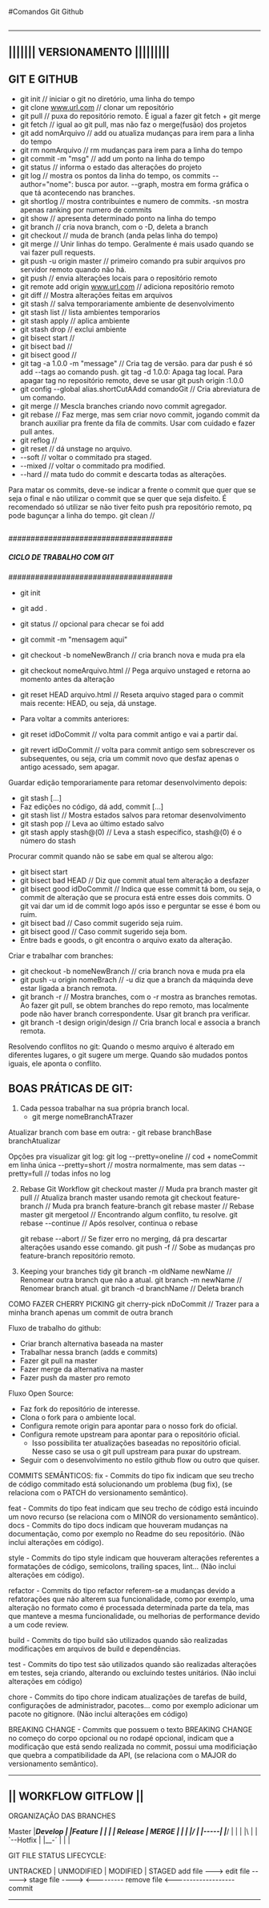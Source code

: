 #Comandos Git Github

##
--------------------------------
|||||||  VERSIONAMENTO |||||||||
--------------------------------

## GIT E GITHUB

- git init			// iniciar o git no diretório, uma linha do tempo
- git clone www.url.com	// clonar um repositório
- git pull			// puxa do repositório remoto. É igual a fazer git fetch + git merge
- git fetch			// igual ao git pull, mas não faz o merge(fusão) dos projetos
- git add nomArquivo	// add ou atualiza mudanças para irem para a linha do tempo
- git rm nomArquivo	// rm mudanças para irem para a linha do tempo
- git commit -m "msg"	// add um ponto na linha do tempo
- git status			// informa o estado das alterações do projeto
- git log				// mostra os pontos da linha do tempo, os commits --author="nome": busca por autor. --graph, mostra em forma gráfica o que tá acontecendo nas branches.
- git shortlog		// mostra contribuintes e numero de commits. -sn mostra apenas ranking por numero de commits
- git show			// apresenta determinado ponto na linha do tempo
- git branch			// cria nova branch, com o -D, deleta a branch
- git checkout		// muda de branch (anda pelas linha do tempo)
- git merge			// Unir linhas do tempo. Geralmente é mais usado quando se vai fazer pull requests.
- git push -u origin master	// primeiro comando pra subir arquivos pro servidor remoto quando não há.
- git push			// envia alterações locais para o repositório remoto
- git remote add origin www.url.com	// adiciona repositório remoto
- git diff			// Mostra alterações feitas em arquivos
- git stash			// salva temporariamente ambiente de desenvolvimento
- git stash list		// lista ambientes temporarios
- git stash apply		// aplica ambiente
- git stash drop		// exclui ambiente
- git bisect start	// 
- git bisect bad		// 
- git bisect good		// 
- git tag -a 1.0.0 -m "message"	// Cria tag de versão. para dar push é só add --tags ao comando push. git tag -d 1.0.0: Apaga tag local. Para apagar tag no repositório remoto, deve se usar git push origin :1.0.0
- git config --global alias.shortCutAAdd comandoGit	// Cria abreviatura de um comando.
- git merge		// Mescla branches criando novo commit agregador.
- git rebase		// Faz merge, mas sem criar novo commit, jogando commit da branch auxiliar pra frente da fila de commits. Usar com cuidado e fazer pull antes.
- git reflog		// 
- git reset		// dá unstage no arquivo.
-	--soft	// voltar o commitado pra staged.
-	--mixed	// voltar o commitado pra modified.
-	--hard	// mata tudo do commit e descarta todas as alterações.
	
  Para matar os commits, deve-se indicar a frente o commit que quer que se seja o final e não utilizar o commit que se quer que seja disfeito.
	É recomendado só utilizar se não tiver feito push pra repositório remoto, pq pode bagunçar a linha do tempo.
git clean		// 

## 
#####################################
##### CICLO DE TRABALHO COM GIT #####
#####################################

- git init

-  git add .
-  git status	// opcional para checar se foi add
-  git commit -m "mensagem aqui"

- git checkout -b nomeNewBranch	// cria branch nova e muda pra ela
- git checkout nomeArquivo.html	// Pega arquivo unstaged e retorna ao momento antes da alteração
- git reset HEAD arquivo.html		// Reseta arquivo staged para o commit mais recente: HEAD, ou seja, dá unstage.

- Para voltar a commits anteriores:
- git reset idDoCommit	// volta para commit antigo e vai a partir daí.
- git revert idDoCommit	// volta para commit antigo sem sobrescrever os subsequentes, ou seja, cria um commit novo que desfaz apenas o antigo acessado, sem apagar.

Guardar edição temporariamente para retomar desenvolvimento depois:
- git stash
[...]
- Faz edições no código, dá add, commit
[...]
- git stash list		// Mostra estados salvos para retomar desenvolvimento
- git stash pop		// Leva ao último estado salvo
- git stash apply stash@(0)	// Leva a stash específico, stash@(0) é o número do stash

Procurar commit quando não se sabe em qual se alterou algo:
- git bisect start
- git bisect bad HEAD		// Diz que commit atual tem alteração a desfazer
- git bisect good idDoCommit	// Indica que esse commit tá bom, ou seja, o commit de alteração que se procura está entre esses dois commits. O git vai dar um id de commit logo após isso e perguntar se esse é bom ou ruim.
- git bisect bad		// Caso commit sugerido seja ruim.
- git bisect good		// Caso commit sugerido seja bom.
- Entre bads e goods, o git encontra o arquivo exato da alteração.

Criar e trabalhar com branches:
- git checkout -b nomeNewBranch	// cria branch nova e muda pra ela
- git push -u origin nomeBrach	// -u diz que a branch da máquinda deve estar ligada a branch remota.
- git branch -r					// Mostra branches, com o -r mostra as branches remotas.
Ao fazer git pull, se obtem branches do repo remoto, mas localmente pode não haver branch correspondente. Usar git branch pra verificar.
- git branch -t design origin/design	// Cria branch local e associa a branch remota.

Resolvendo conflitos no git:
Quando o mesmo arquivo é alterado em diferentes lugares, o git sugere um merge. Quando são mudados pontos iguais, ele aponta o conflito.

## BOAS PRÁTICAS DE GIT:

1. Cada pessoa trabalhar na sua própria branch local.
	- git merge nomeBranchATrazer

Atualizar branch com base em outra:
	- git rebase branchBase branchAtualizar

Opções pra visualizar git log:
git log --pretty=oneline	// cod + nomeCommit em linha única
		--pretty=short		// mostra normalmente, mas sem datas
		--pretty=full		// todas infos no log

2. Rebase Git Workflow
	git checkout master				// Muda pra branch master
	git pull						// Atualiza branch master usando remota
	git checkout feature-branch		// Muda pra branch feature-branch
	git rebase master				// Rebase master
	git mergetool					// Encontrando algum conflito, tu resolve.
	git rebase --continue			// Após resolver, continua o rebase

	git rebase --abort		// Se fizer erro no merging, dá pra descartar alterações usando esse comando.
	git push -f				// Sobe as mudanças pro feature-branch repositório remoto.
	
3. Keeping your branches tidy
	git branch -m oldName newName	// Renomear outra branch que não a atual.
	git branch -m newName			// Renomear branch atual.
	git branch -d branchName		// Deleta branch
	
COMO FAZER CHERRY PICKING
git cherry-pick nDoCommit	// Trazer para a minha branch apenas um commit de outra branch

Fluxo de trabalho do github:
- Criar branch alternativa baseada na master
- Trabalhar nessa branch (adds e commits)
- Fazer git pull na master 
- Fazer merge da alternativa na master
- Fazer push da master pro remoto

Fluxo Open Source:
- Faz fork do repositório de interesse.
- Clona o fork para o ambiente local.
- Configura remote origin para apontar para o nosso fork do oficial.
- Configura remote upstream para apontar para o repositório oficial.
	- Isso possibilita ter atualizações baseadas no repositório oficial. Nesse caso se usa o git pull upstream para puxar do upstream.
- Seguir com o desenvolvimento no estilo github flow ou outro que quiser.

COMMITS SEMÂNTICOS:
fix - Commits do tipo fix indicam que seu trecho de código commitado está solucionando um problema (bug fix), (se relaciona com o PATCH do versionamento semântico).

feat - Commits do tipo feat indicam que seu trecho de código está incuindo um novo recurso (se relaciona com o MINOR do versionamento semântico).
docs - Commits do tipo docs indicam que houveram mudanças na documentação, como por exemplo no Readme do seu repositório. (Não inclui alterações em código).

style - Commits do tipo style indicam que houveram alterações referentes a formatações de código, semicolons, trailing spaces, lint... (Não inclui alterações em código).

refactor - Commits do tipo refactor referem-se a mudanças devido a refatorações que não alterem sua funcionalidade, como por exemplo, uma alteração no formato como é processada determinada parte da tela, mas que manteve a mesma funcionalidade, ou melhorias de performance devido a um code review.

build - Commits do tipo build são utilizados quando são realizadas modificações em arquivos de build e dependências.

test - Commits do tipo test são utilizados quando são realizadas alterações em testes, seja criando, alterando ou excluindo testes unitários. (Não inclui alterações em código)

chore - Commits do tipo chore indicam atualizações de tarefas de build, configurações de administrador, pacotes... como por exemplo adicionar um pacote no gitignore. (Não inclui alterações em código)

BREAKING CHANGE - Commits que possuem o texto BREAKING CHANGE no começo do corpo opcional ou no rodapé opcional, indicam que a modificação que está sendo realizada no commit, possui uma modificiação que quebra a compatibilidade da API, (se relaciona com o MAJOR do versionamento semântico).

------------------
|| WORKFLOW GITFLOW ||
------------------

ORGANIZAÇÃO DAS BRANCHES

 Master
    |______Develop
    |           |______Feature
    |           |       |
    |  Release  | MERGE |
    |     |     |_______/
    |     |-----|
    |_____/     |
    |           |
    |\          |
    | `--Hotfix |
    |__-´       |
    |           |


GIT FILE STATUS LIFECYCLE:

UNTRACKED | UNMODIFIED | MODIFIED | STAGED
add file --->
			edit file -----> 
						stage file ---->
<--------- remove file
				<------------------- commit
____________________________________________
